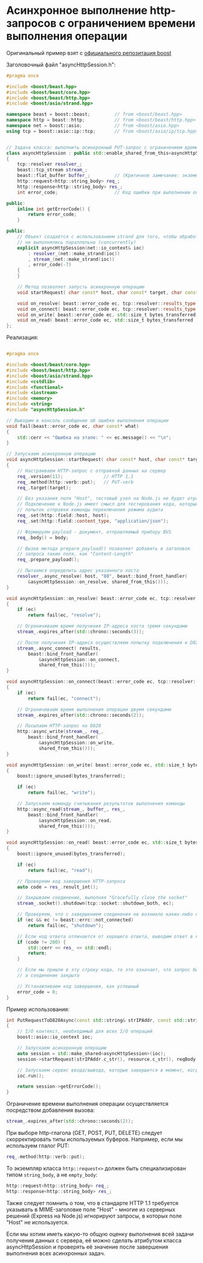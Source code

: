 # Асинхронное выполнение http-запросов с ограничением времени выполнения операции

Оригинальный пример взят с [официального репозитация boost](https://github.com/boostorg/beast/blob/develop/example/http/client/async/http_client_async.cpp)


Заголовочный файл "asyncHttpSession.h":

```cpp
#pragma once

#include <boost/beast.hpp>
#include <boost/beast/core.hpp>
#include <boost/beast/http.hpp>
#include <boost/asio/strand.hpp>

namespace beast = boost::beast;         // from <boost/beast.hpp>
namespace http = beast::http;           // from <boost/beast/http.hpp>
namespace net = boost::asio;            // from <boost/asio.hpp>
using tcp = boost::asio::ip::tcp;       // from <boost/asio/ip/tcp.hpp>


// Задача класса: выполнить асинхронный PUT-запрос с ограничением времени выполнения (time-out)
class asyncHttpSession : public std::enable_shared_from_this<asyncHttpSession>
{
    tcp::resolver resolver_;
    beast::tcp_stream stream_;
    beast::flat_buffer buffer_;         // (Критичное замечание: экземпляр должен быть сохранён между операциями чтения)
    http::request<http::string_body> req_;
    http::response<http::string_body> res_;
    int error_code;                     // Код ошибки при выполнении операции

public:
    inline int getErrorCode() {
        return error_code;
    }

public:
    // Объект создаётся с использованием strand для того, чтобы обработчики событий
    // не выполнялись параллельно (concurrently)
    explicit asyncHttpSession(net::io_context& ioc)
        : resolver_(net::make_strand(ioc))
        , stream_(net::make_strand(ioc))
        , error_code(-7)
    {
    }

    // Метод позволяет запусть асинхронную операцию
    void startRequest( char const* host, char const* target, char const* body);

    void on_resolve( beast::error_code ec, tcp::resolver::results_type results );
    void on_connect( beast::error_code ec, tcp::resolver::results_type::endpoint_type);
    void on_write( beast::error_code ec, std::size_t bytes_transferred );
    void on_read( beast::error_code ec, std::size_t bytes_transferred );
};
```

Реализация:

```cpp

#pragma once

#include <boost/beast/core.hpp>
#include <boost/beast/http.hpp>
#include <boost/asio/strand.hpp>
#include <cstdlib>
#include <functional>
#include <iostream>
#include <memory>
#include <string>
#include "asyncHttpSession.h"

// Выводим в консоль сообщение об ошибке выполнения операции
void fail(beast::error_code ec, char const* what)
{
    std::cerr << "Ошибка на этапе: " << ec.message() << "\n";
}

// Запускаем асинхронную операцию
void asyncHttpSession::startRequest( char const* host, char const* target, char const* body)
{
    // Настраиваем HTTP-запрос с отправкой данных на сервер
    req_.version(11);               // HTTP 1.1
    req_.method(http::verb::put);   // PUT-verb
    req_.target(target);

    // Без указания поля "Host", тестовый узел на Node.js не будет отрабатывать запрос.
    // Подключение к Node.js имеет смысл для тестирования кода, который выполняет несколько
    // попыток отправки команды переключения режима аудита
    req_.set(http::field::host, host);
    req_.set(http::field::content_type, "application/json");

    // Формируем payload - документ, отправляемый прибору BVS
    req_.body() = body;

    // Вызов метода prepare_payload() позволяет добавить в заголовок
    // запроса такие поля, как "Content-Length"
    req_.prepare_payload();

    // Пытаемся определить адрес указанного хоста
    resolver_.async_resolve( host, "80", beast::bind_front_handler(
        &asyncHttpSession::on_resolve, shared_from_this()));
}

void asyncHttpSession::on_resolve( beast::error_code ec, tcp::resolver::results_type results)
{
    if (ec)
        return fail(ec, "resolve");

    // Ограничиваем время получения IP-адреса хоста тремя секундами
    stream_.expires_after(std::chrono::seconds(3));

    // После получения IP-адреса осуществляем попытку подключения к D820
    stream_.async_connect( results,
        beast::bind_front_handler(
            &asyncHttpSession::on_connect,
            shared_from_this()));
}

void asyncHttpSession::on_connect(beast::error_code ec, tcp::resolver::results_type::endpoint_type)
{
    if (ec)
        return fail(ec, "connect");

    // Ограничиваем время выполнения операции двумя секундами
    stream_.expires_after(std::chrono::seconds(2));

    // Посылаем HTTP-запрос на D820
    http::async_write(stream_, req_,
        beast::bind_front_handler(
            &asyncHttpSession::on_write,
            shared_from_this()));
}

void asyncHttpSession::on_write( beast::error_code ec, std::size_t bytes_transferred)
{
    boost::ignore_unused(bytes_transferred);

    if (ec)
        return fail(ec, "write");

    // Запускаем команду считывания результатов выполнения команды
    http::async_read(stream_, buffer_, res_,
        beast::bind_front_handler(
            &asyncHttpSession::on_read,
            shared_from_this()));
}

void asyncHttpSession::on_read( beast::error_code ec, std::size_t bytes_transferred)
{
    boost::ignore_unused(bytes_transferred);

    if (ec)
        return fail(ec, "read");

    // Проверяем код завершения HTTP-запроса
    auto code = res_.result_int();

    // Закрываем соединение, выполняя "Gracefully close the socket"
    stream_.socket().shutdown(tcp::socket::shutdown_both, ec);

    // Проверяем, что с завершением соединения не возникло каких-либо проблем
    if (ec && ec != beast::errc::not_connected)
        return fail(ec, "shutdown");

    // Если код ответа отличается от хорошего ответа, выводим ответ в консоль ошибок
    if (code != 200) {
        std::cerr << res_ << std::endl;
        return;
    }

    // Если мы пришли в эту строку кода, то это означает, что запрос был успешно выполнен,
    // а соединение закрыто

    // Устанавливаем код завершения, как успешный
    error_code = 0;
}
```

Пример использования:

```cpp
int PutRequestToD820Async(const std::string& strIPAddr, const std::string& reqBody, const std::string& resource)
{
    // I/O контекст, необходимый для всех I/O операций
    boost::asio::io_context ioc;

    // Запускаем асинхронную операцию
    auto session = std::make_shared<asyncHttpSession>(ioc);
    session->startRequest(strIPAddr.c_str(), resource.c_str(), reqBody.c_str());

    // Запускаем сервис ввода/вывода, которые завершится в момент, когда все асинхронные задачи будут выполнены
    ioc.run();

    return session->getErrorCode();
}
```

Ограничение времени выполнения операции осуществляется посредством добавления вызова:

```cpp
stream_.expires_after(std::chrono::seconds(2));
```

При выборе http-глагола (GET, POST, PUT, DELETE) следует скорректировать типы используемых буферов. Например, если мы используем глалог PUT:

```cpp
req_.method(http::verb::put);
```

То экземпляр класса `http::request<>` должен быть специализирован типом `string_body`, а не `empty_body`:

```cpp
http::request<http::string_body> req_;
http::response<http::string_body> res_;
```

Также следует помнить о том, что в стандарте HTTP 1.1 требуется указывать в MIME-заголовке поле "Host" - многие из серверных решений (Express на Node.js) игнорируют запросы, в которых поле "Host" не используется.

Если мы хотим иметь какую-то общую оценку выполнения всей задачи получения данных с сервера, её можно сделать атрибутом класса asyncHttpSession и проверять её значение после завершения выполнения всех асинхронных задач.
